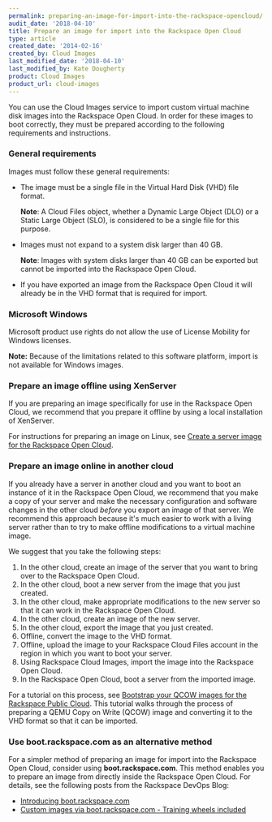 ```yaml
---
permalink: preparing-an-image-for-import-into-the-rackspace-opencloud/
audit_date: '2018-04-10'
title: Prepare an image for import into the Rackspace Open Cloud
type: article
created_date: '2014-02-16'
created_by: Cloud Images
last_modified_date: '2018-04-10'
last_modified_by: Kate Dougherty
product: Cloud Images
product_url: cloud-images
---
```


You can use the Cloud Images service to import custom virtual machine
disk images into the Rackspace Open Cloud. In order for these images to boot
correctly, they must be prepared according to the following requirements
and instructions.

### General requirements

Images must follow these general requirements:

-   The image must be a single file in the Virtual Hard Disk (VHD) file format.

    **Note**: A Cloud Files object, whether a Dynamic Large Object (DLO) or a
    Static Large Object (SLO), is considered to be a single file for
    this purpose.

-   Images must not expand to a system disk larger than 40 GB.

    **Note**: Images with system disks larger than 40 GB can be exported but
    cannot be imported into the Rackspace Open Cloud.

-   If you have exported an image from the Rackspace Open Cloud it will
    already be in the VHD format that is required for import.

### Microsoft Windows

Microsoft product use rights do not allow the use of License Mobility
for Windows licenses.

**Note:** Because of the limitations related to this software
platform, import is not available for Windows images.

### Prepare an image offline using XenServer

If you are preparing an image specifically for use in the Rackspace Open
Cloud, we recommend that you prepare it offline by using a local
installation of XenServer.

For instructions for preparing an image on Linux, see [Create a server image
for the Rackspace Open
Cloud](/how-to/creating-an-ubuntu-1310-image-for-the-rackspace-open-cloud).

### Prepare an image online in another cloud

If you already have a server in another cloud and you want to boot an
instance of it in the Rackspace Open Cloud, we recommend that you make a
copy of your server and make the necessary configuration and software
changes in the other cloud *before* you export an image of that server.
We recommend this approach because it's much easier to work with a living
server rather than to try to make offline modifications to a virtual machine
image.

We suggest that you take the following steps:

1.  In the other cloud, create an image of the server that you want to bring
    over to the Rackspace Open Cloud.
2.  In the other cloud, boot a new server from the image that you
    just created.
3.  In the other cloud, make appropriate modifications to the new
    server so that it can work in the Rackspace Open Cloud.
4.  In the other cloud, create an image of the new server.
5.  In the other cloud, export the image that you just created.
6.  Offline, convert the image to the VHD format.
7.  Offline, upload the image to your Rackspace Cloud Files account in
    the region in which you want to boot your server.
8.  Using Rackspace Cloud Images, import the image into the
    Rackspace Open Cloud.
9.  In the Rackspace Open Cloud, boot a server from the imported image.

For a tutorial on this process, see [Bootstrap your QCOW images for the
Rackspace Public
Cloud](https://developer.rackspace.com/blog/bootstrap-your-qcow-images-for-the-rackspace-public-cloud/). This tutorial walks through the process of preparing
a QEMU Copy on Write (QCOW) image and converting it to the VHD format so that
it can be imported.

### Use boot.rackspace.com as an alternative method

For a simpler method of preparing an image for import into the Rackspace Open
Cloud, consider using **boot.rackspace.com**. This method enables you to
prepare an image from directly inside the Rackspace Open Cloud.
For details, see the following posts from the Rackspace DevOps Blog:

-   [Introducing boot.rackspace.com](http://developer.rackspace.com/blog/introducing-boot-dot-rackspace-dot-com.html)
-   [Custom images via boot.rackspace.com - Training wheels included](http://developer.rackspace.com/blog/custom-images-via-boot-dot-rackspace-dot-com-training-wheels-included.html)
